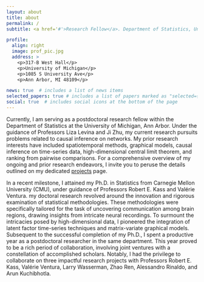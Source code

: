 ```yaml
---
layout: about
title: about
permalink: /
subtitle: <a href='#'>Research Fellow</a>. Department of Statistics, University of Michigan, Ann Arbor.

profile:
  align: right
  image: prof_pic.jpg
  address: >
    <p>317-B West Hall</p> 
    <p>University of Michigan</p>
    <p>1085 S University Ave</p>
    <p>Ann Arbor, MI 48109</p>

news: true  # includes a list of news items
selected_papers: true # includes a list of papers marked as "selected={true}"
social: true  # includes social icons at the bottom of the page
---
```


Currently, I am serving as a postdoctoral research fellow within the Department of Statistics at the University of Michigan, Ann Arbor. Under the guidance of Professors Liza Levina and Ji Zhu, my current research pursuits problems related to causal inference on networks. My prior research interests have included spatiotemporal methods, graphical models, causal inference on time-series data, high-dimensional central limit theorem, and ranking from pairwise comparisons. For a comprehensive overview of my ongoing and prior research endeavors, I invite you to peruse the details outlined on my dedicated [projects](/projects/) page.

In a recent milestone, I attained my Ph.D. in Statistics from Carnegie Mellon University (CMU), under guidance of Professors Robert E. Kass and Valérie Ventura. my doctoral research revolved around the innovation and rigorous examination of statistical methodologies. These methodologies were specifically tailored for the task of uncovering communication among brain regions, drawing insights from intricate neural recordings. To surmount the intricacies posed by high-dimensional data, I pioneered the integration of latent factor time-series techniques and matrix-variate graphical models. Subsequent to the successful completion of my Ph.D., I spent a productive year as a postdoctoral researcher in the same department. This year proved to be a rich period of collaboration, involving joint ventures with a constellation of accomplished scholars. Notably, I had the privilege to collaborate on three impactful research projects with Professors Robert E. Kass, Valérie Ventura, Larry Wasserman, Zhao Ren, Alessandro Rinaldo, and Arun Kuchibhotla.
